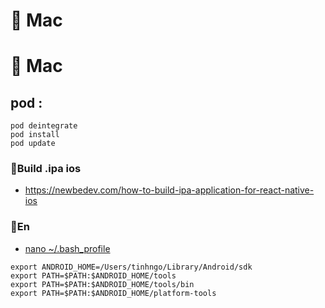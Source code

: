 # 🚀 Mac
# 🚀 Mac

## pod :
```
pod deintegrate
pod install
pod update
```

### 🚀Build .ipa ios
- https://newbedev.com/how-to-build-ipa-application-for-react-native-ios
### 🚀En
- [nano ~/.bash_profile]()
```
export ANDROID_HOME=/Users/tinhngo/Library/Android/sdk
export PATH=$PATH:$ANDROID_HOME/tools
export PATH=$PATH:$ANDROID_HOME/tools/bin
export PATH=$PATH:$ANDROID_HOME/platform-tools
```